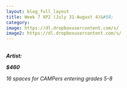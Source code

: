```yaml
---
layout: blog_full_layout
title: Week 7 XP2 (July 31-August 4)&#58; 
category: 
image: https://dl.dropboxusercontent.com/s/
image2: https://dl.dropboxusercontent.com/s/
---
```


## 


**_Artist:_** 

**_$460_**

*16 spaces for CAMPers entering grades 5-8*

